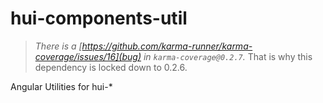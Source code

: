 hui-components-util
======================

> _There is a [https://github.com/karma-runner/karma-coverage/issues/16](bug) in `karma-coverage@0.2.7`._ That is why this dependency is locked down to 0.2.6.

Angular Utilities for hui-*
